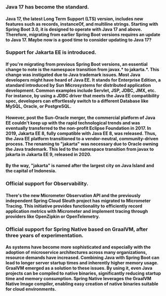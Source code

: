 ### Java 17 has become the standard.
#### Java 17, the latest Long Term Support (LTS) version, includes new features such as records, instanceOf, and multiline strings. Starting with Spring Boot 3.0, it is designed to operate with Java 17 and above. Therefore, migrating from earlier Spring Boot versions requires an update to Java 17. Maybe now is a good time to consider updating to Java 17?

### Support for Jakarta EE is introduced.
#### If you're migrating from previous Spring Boot versions, an essential change to note is the namespace transition from javax.* to jakarta.*. This change was instigated due to Java trademark issues. Most Java developers might have heard of Java EE. It stands for Enterprise Edition, a standard introduced by Sun Microsystems for distributed application development. Common examples include Servlet, JSP, JDBC, JMX, etc. For instance, by using a JDBC driver that meets the Java EE compatibility spec, developers can effortlessly switch to a different Database like MySQL, Oracle, or PostgreSQL.

#### However, post the Sun-Oracle merger, the commercial platform of Java EE couldn't keep up with the rapid technological trends and was eventually transferred to the non-profit Eclipse Foundation in 2017. In 2019, Jakarta EE 8, fully compatible with Java EE 8, was released. Thus, the Java EE platform transitioned to a vendor-neutral, community-driven process. The renaming to "jakarta" was necessary due to Oracle owning the Java trademark. This led to the namespace transition from javax to jakarta in Jakarta EE 9, released in 2020.

#### By the way, "jakarta" is named after the largest city on Java Island and the capital of Indonesia.

### Official support for Observability.
#### There's the new Micrometer Observation API and the previously independent Spring Cloud Sleuth project has migrated to Micrometer Tracing. This initiative provides functionality to efficiently record application metrics with Micrometer and implement tracing through providers like OpenZipkin or OpenTelemetry.

### Official support for Spring Native based on GraalVM, after three years of experimentation.
#### As systems have become more sophisticated and especially with the adoption of microservice architectures across many organizations, resource demands have increased. Combining Java with Spring Boot can lead to longer server startup times and inherently higher memory usage. GraalVM emerged as a solution to these issues. By using it, even Java projects can be compiled to native binaries, significantly reducing startup time and memory consumption. Spring Native leverages the GraalVM Native Image compiler, enabling easy creation of native binaries suitable for cloud environments.
